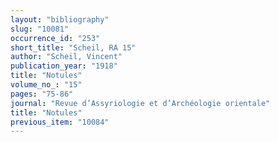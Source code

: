 ```yaml
---
layout: "bibliography"
slug: "10081"
occurrence_id: "253"
short_title: "Scheil, RA 15"
author: "Scheil, Vincent"
publication_year: "1918"
title: "Notules"
volume_no_: "15"
pages: "75-86"
journal: "Revue d’Assyriologie et d’Archéologie orientale"
title: "Notules"
previous_item: "10084"
---
```

